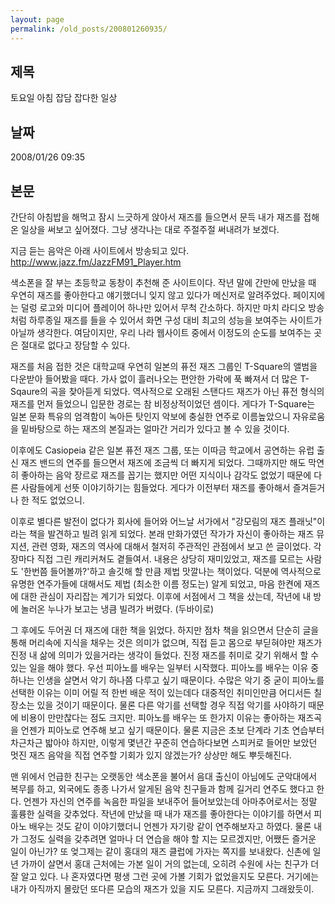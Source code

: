 ```yaml
---
layout: page
permalink: /old_posts/200801260935/
---
```


## 제목
토요일 아침 잡담 잡다한 일상

## 날짜
2008/01/26 09:35

## 본문
간단히 아침밥을 해먹고 잠시 느긋하게 앉아서 재즈를 들으면서 문득 내가 재즈를 접해온 일상을 써보고 싶어졌다.
그냥 생각나는 대로 주절주절 써내려가 보겠다.

지금 듣는 음악은 아래 사이트에서 방송되고 있다.
<a href="http://www.jazz.fm/JazzFM91_Player.htm">http://www.jazz.fm/JazzFM91_Player.htm</a>

색소폰을 잘 부는 초등학교 동창이 추천해 준 사이트이다. 작년 말에 간만에 만났을 때 우연히 재즈를 좋아한다고 얘기했더니 잊지 않고 있다가 메신저로 알려주었다. 페이지에는 덜렁 로고와 미디어 플레이어 하나만 있어서 무척 간소하다. 하지만 마치 라디오 방송처럼 하루종일 재즈를 들을 수 있어서 화면 구성 대비 최고의 성능을 보여주는 사이트가 아닐까 생각한다. 여담이지만, 우리 나라 웹사이트 중에서 이정도의 순도를 보여주는 곳은 절대로 없다고 장담할 수 있다.

재즈를 처음 접한 것은 대학교때 우연히 일본의 퓨전 재즈 그룹인 T-Square의 앨범을 다운받아 들어봤을 때다. 가사 없이 흘러나오는 편안한 가락에 푹 빠져서 더 많은 T-Sqaure의 곡을 찾아듣게 되었다.
역사적으로 오래된 스탠다드 재즈가 아닌 퓨전 형식의 재즈를 먼저 들었으니 입문한 경로는 참 비정상적이었던 셈이다. 게다가 T-Square는 일본 문화 특유의 엄격함이 녹아든 탓인지 악보에 충실한 연주로 이름높았으니 자유로움을 밑바탕으로 하는 재즈의 본질과는 얼마간 거리가 있다고 볼 수 있을 것이다.

이후에도 Casiopeia 같은 일본 퓨전 재즈 그룹, 또는 이따금 학교에서 공연하는 유럽 출신 재즈 밴드의 연주를 들으면서 재즈에 조금씩 더 빠지게 되었다. 그때까지만 해도 막연히 좋아하는 음악 장르로 재즈를 꼽기는 했지만 어떤 지식이나 감각도 없었기 때문에 다른 사람들에게 선뜻 이야기하기는 힘들었다. 게다가 이전부터 재즈를 좋아해서 즐겨듣거나 한 적도 없었으니.

이후로 별다른 발전이 없다가 회사에 들어와 어느날 서가에서 "강모림의 재즈 플래닛"이라는 책을 발견하고 빌려 읽게 되었다. 본래 만화가였던 작가가 자신이 좋아하는 재즈 뮤지션, 관련 영화, 재즈의 역사에 대해서 철저히 주관적인 관점에서 보고 쓴 글이었다. 각 장마다 직접 그린 캐리커쳐도 곁들여서.
내용은 상당히 재미있었고, 재즈를 모르는 사람도 '한번쯤 들어볼까?'하고 솔깃해 할 만큼 제법 맛깔나는 책이었다. 덕분에 역사적으로 유명한 연주가들에 대해서도 제법 (최소한 이름 정도는) 알게 되었고, 마음 한켠에 재즈에 대한 관심이 자리잡는 계기가 되었다.
이후에 서점에서 그 책을 샀는데, 작년에 내 방에 놀러온 누나가 보고는 냉큼 빌려가 버렸다. (두바이로)

그 후에도 두어권 더 재즈에 대한 책을 읽었다. 하지만 점차 책을 읽으면서 단순히 글을 통해 머리속에 지식을 채우는 것은 의미가 없으며, 직접 듣고 몸으로 부딛혀야만 재즈가 진정 내 삶에 의미가 있을거라는 생각이 들었다. 진정 재즈를 취미로 갖기 위해서 할 수 있는 일을 해야 했다.
우선 피아노를 배우는 일부터 시작했다. 피아노를 배우는 이유 중 하나는 인생을 살면서 악기 하나쯤 다루고 싶기 때문이다. 수많은 악기 중 굳이 피아노를 선택한 이유는 이미 어릴 적 한번 배운 적이 있는데다 대중적인 취미인만큼 어디서든 칠 장소는 있을 것이기 때문이다. 물론 다른 악기를 선택할 경우 직접 악기를 사야하기 때문에 비용이 만만찮다는 점도 크지만. 피아노를 배우는 또 한가지 이유는 좋아하는 재즈곡을 언젠가 피아노로 연주해 보고 싶기 때문이다. 물론 지금은 초보 단계라 기초 연습부터 차근차근 밟아야 하지만, 이렇게 몇년간 꾸준히 연습하다보면 스피커로 들어만 보았던 멋진 재즈 음악을 직접 연주할 기회가 있지 않겠는가? 상상만 해도 뿌듯해진다.

맨 위에서 언급한 친구는 오랫동안 색소폰을 불어서 음대 출신이 아님에도 군악대에서 복무를 하고, 외국에도 종종 나가서 알게된 음악 친구들과 함께 길거리 연주도 했다고 한다. 언젠가 자신의 연주를 녹음한 파일을 보내주어 들어보았는데 아마추어로서는 정말 훌륭한 실력을 갖추었다.
작년에 만났을 때 내가 재즈를 좋아한다는 이야기를 하면서 피아노 배우는 것도 같이 이야기했더니 언젠가 자기랑 같이 연주해보자고 하였다. 물론 내가 그정도 실력을 갖추려면 얼마나 더 연습을 해야 할 지는 모르겠지만, 어쨌든 즐거운 일이 아닌가?
또 엊그제는 같이 홍대의 재즈 클럽에 가자는 쪽지를 보내왔다. 신촌에 일년 가까이 살면서 홍대 근처에는 가본 일이 거의 없는데, 오히려 수원에 사는 친구가 더 잘 알고 있다. 나 혼자였다면 평생 그런 곳에 가볼 기회가 없었을지도 모른다. 거기에는 내가 아직까지 몰랐던 또다른 모습의 재즈가 있을 지도 모른다. 지금까지 그래왔듯이.
